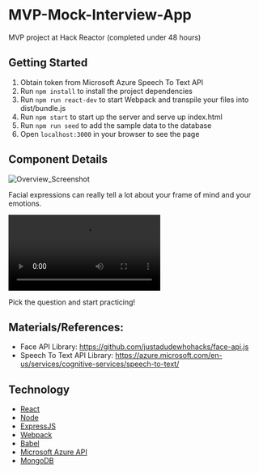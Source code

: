 # MVP-Mock-Interview-App
MVP project at Hack Reactor (completed under 48 hours)

## Getting Started
1. Obtain token from Microsoft Azure Speech To Text API
2. Run `npm install` to install the project dependencies
3. Run `npm run react-dev` to start Webpack and transpile your files into dist/bundle.js
4. Run `npm start` to start up the server and serve up index.html
5. Run `npm run seed` to add the sample data to the database
6. Open `localhost:3000` in your browser to see the page

## Component Details

![Overview_Screenshot](./readMe/demo.png)

Facial expressions can really tell a lot about your frame of mind and your emotions.

![Speech_demo](./readMe/demo.mov)

Pick the question and start practicing!

## Materials/References:

* Face API Library: https://github.com/justadudewhohacks/face-api.js
* Speech To Text API Library: https://azure.microsoft.com/en-us/services/cognitive-services/speech-to-text/

## Technology

* [React](https://reactjs.org/)
* [Node](https://nodejs.dev/)
* [ExpressJS](https://expressjs.com/)
* [Webpack](https://webpack.js.org/)
* [Babel](https://babeljs.io/)
* [Microsoft Azure API](https://azure.microsoft.com/en-us/services/cognitive-services/speech-to-text/)
* [MongoDB](https://www.mongodb.com)
